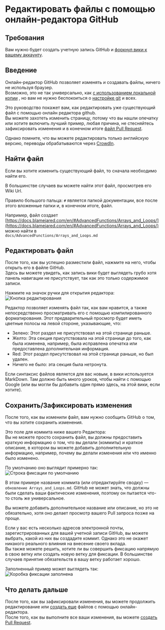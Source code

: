 # Редактировать файлы с помощью онлайн-редактора GitHub

## Требования

Вам нужно будет создать учетную запись GitHub и [форкнул вики к вашему аккаунту](/Contribute/SetupGithub).

## Введение

Онлайн-редактор GitHub позволяет изменять и создавать файлы, ничего не используя браузер.  
Возможно, это не так универсально, как [с использованием локальной копии](/Contribute/LocalClone/CreateCommit/) , но вам не нужно беспокоиться о [настройке git](/Contribute/LocalClone/InstallingGit/) и всех.

Это руководство покажет вам, как редактировать уже существующий файл с помощью онлайн редактора github.  
Вы можете захотеть изменить страницу, потому что вы нашли опечатку или хотите включить лучший пример, любая причина, не стесняйтесь зафиксировать изменения и в конечном итоге [файл Pull Request](/Contribute/PullRequest).

Однако помните, что вы можете редактировать только английскую версию, переводы обрабатываются через [CrowdIn](https://crowdin.com/project/crafttweaker-documentation/).

## Найти файл

Если вы хотите изменить существующий файл, то сначала необходимо найти его.

В большинстве случаев вы можете найти этот файл, просмотрев его Wiki Url.

Правило большого пальца: `#` является папкой документации, все после этого вложенные папки и, в конечном итоге, файл.

Например, файл создает  
[https://docs.blamejared.com/en/#AdvancedFunctions/Arrays_and_Loops/](https://docs.blamejared.com/en/#AdvancedFunctions/Arrays_and_Loops/)  
можно найти в  
`docs/AdvancedFunctions/Arrays_and_Loops.md`

## Редактировать файл

После того, как вы успешно разместили файл, нажмите на него, чтобы открыть его в файле GitHub.  
Здесь вы можете увидеть, как запись вики будет выглядеть грубо хотя панель навигации не присутствует, так как это только содержимое записи.

Нажмите на значок ручки для открытия редактора: ![Кнопка редактирования](/Contribute/assets/OnlineEditor_EditButton.png)

Редактор позволяет изменять файл так, как вам нравится, а также непосредственно просматривать его с помощью компилированного форматирования. Этот предварительный просмотр будет иметь цветные полосы на левой стороне, указывающие, что:

- Зелено: Этот раздел не присутствовал на этой странице раньше.
- Желто: Эта секция присутствовала на этой странице до того, как была изменена, например, была исправлена опечатка или предоставлена дополнительная информация.
- Red: Этот раздел присутствовал на этой странице раньше, но был удален.
- Ничего не было: эта секция была нетронута.

Если синтаксис файлов является для вас новым, в вики используется MarkDown. Там должно быть много уроков, чтобы найти с помощью Google (или вы могли бы добавить один прямо здесь, на этой вики, если хотите).

## Сохранить/Зафиксировать изменения

После того, как вы изменили файл, вам нужно сообщить GitHub о том, что вы хотите сохранить изменения.

Это поле для коммита ниже вашего Редактора:  
Вы не можете просто сохранить файл, вы должны предоставить краткую информацию о том, что вы делали (коммиты) и краткое описание, в котором вы можете добавить дополнительную информацию, например, почему вы делали изменения или что именно было изменено.

По умолчанию оно выглядит примерно так:  
![Строка фиксации по умолчанию](/Contribute/assets/OnlineEditor_CommitBox_Default.png)

В этом примере название коммита (или отредактируйте сводку) — `обновление Arrays_and_Loops.md`. GitHub не может знать, что должны были сделать ваши фактические изменения, поэтому он пытается что-то столь же универсальное.

Вы можете добавить дополнительное название или описание, но это не обязательно, хотя оно делает просмотр вашего Pull запроса позже на проще.

Если у вас есть несколько адресов электронной почты, зарегистрированных для вашей учетной записи GitHub, вы можете выбрать, какой из них вы создадите коммит. Однако это не окажет никакого реального влияния на внесение своего вклада.  
Вы также можете решить, хотите ли вы совершить фиксацию напрямую в свою ветку или создать новую ветку для фиксации. В большинстве случаев принятие обязательств в вашу ветку работает хорошо.

Заполненный пример может выглядеть так: ![Коробка фиксации заполнена](/Contribute/assets/OnlineEditor_CommitBox_Filled.png)

## Что делать дальше

После того, как вы зафиксировали изменения, вы можете продолжить редактирование или [создать еще](/Contribute/OnlineEditor_Create) файлов с помощью онлайн-редактора.  
После того, как вы выполните все ваши изменения, вы можете [создать Pull Request](/Contribute/PullRequest).